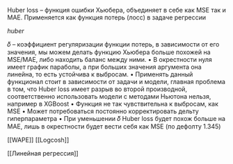 Huber loss – функция ошибки Хьюбера, объединяет в себе как MSE так и
MAE. Применяется как функция потерь (лосс) в задаче регрессии

$huber$

𝛿 – коэффициент регуляризации функции потерь, в зависимости от
его значения, мы можем делать функцию Хьюбера больше похожей
на MSE/MAE, либо находить баланс между ними.
• В окрестности нуля имеет график параболы, а при больших значения аргумента она линейна, то есть устойчива к выбросам.
• Применять данный функционал стоит в зависимости от задачи и модели, главная проблема в том, что Huber loss имеет разрыв во второй производной, соответственно использовать модели с методами Ньютона нельзя, например в XGBoost
• Функция не так чувствительна к выбросам, как MSE
• Может потребоваться постоянно корректировать дельту гиперпараметра
• При уменьшении 𝛿 Huber loss будет похож больше на MAE, лишь в окрестности будет вести себя как MSE (по
дефолту 1.345)

[[WAPE]]
[[Logcosh]]

[[Линейная регрессия]]